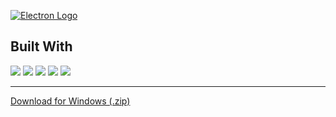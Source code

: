[![Electron Logo](https://electronjs.org/images/electron-logo.svg)](https://electronjs.org)

## Built With

<img src="https://img.shields.io/badge/HTML5-E34F26?style=for-the-badge&logo=html5&logoColor=white" />&nbsp;<img src="https://img.shields.io/badge/CSS3-1572B6?style=for-the-badge&logo=css3&logoColor=white" />&nbsp;<img src="https://img.shields.io/badge/JavaScript-F7DF1E?style=for-the-badge&logo=javascript&logoColor=black" />&nbsp;<img src="https://img.shields.io/badge/Bootstrap-563D7C?style=for-the-badge&logo=bootstrap&logoColor=white" />&nbsp;<img src="https://img.shields.io/badge/Electron-2B2E3A?style=for-the-badge&logo=electron&logoColor=9FEAF9" />

---

[Download for Windows (.zip)](https://drive.google.com/file/d/1z1-CxaI5GDePrQVer2mvElpRjLYp4dbK/view?usp=sharing)
